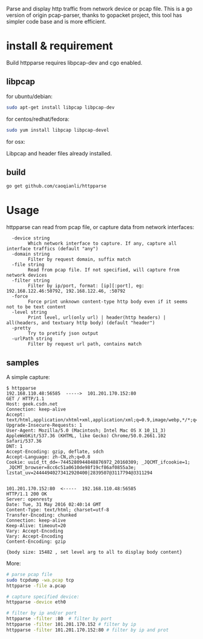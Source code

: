 Parse and display http traffic from network device or pcap file. This is a go version of origin pcap-parser, thanks to gopacket project, this tool has simpler code base and is more efficient.

# install & requirement
Build httpparse requires libpcap-dev and cgo enabled.
## libpcap
for ubuntu/debian:
```sh
sudo apt-get install libpcap libpcap-dev
```
for centos/redhat/fedora:
```sh
sudo yum install libpcap libpcap-devel
```
for osx:

Libpcap and header files already installed.

## build
```sh
go get github.com/caoqianli/httpparse
```


# Usage
httpparse can read from pcap file, or capture data from network interfaces:
```
  -device string
    	Which network interface to capture. If any, capture all interface traffics (default "any")
  -domain string
    	Filter by request domain, suffix match
  -file string
    	Read from pcap file. If not specified, will capture from network devices
  -filter string
    	Filter by ip/port, format: [ip][:port], eg: 192.168.122.46:50792, 192.168.122.46, :50792
  -force
    	Force print unknown content-type http body even if it seems not to be text content
  -level string
    	Print level, url(only url) | header(http headers) | all(headers, and textuary http body) (default "header")
  -pretty
    	Try to pretify json output
  -urlPath string
    	Filter by request url path, contains match
```

## samples
A simple capture:
```
$ httpparse
192.168.110.48:56585  ----->  101.201.170.152:80
GET / HTTP/1.1
Host: geek.csdn.net
Connection: keep-alive
Accept: text/html,application/xhtml+xml,application/xml;q=0.9,image/webp,*/*;q=0.8
Upgrade-Insecure-Requests: 1
User-Agent: Mozilla/5.0 (Macintosh; Intel Mac OS X 10_11_3) AppleWebKit/537.36 (KHTML, like Gecko) Chrome/50.0.2661.102 Safari/537.36
DNT: 1
Accept-Encoding: gzip, deflate, sdch
Accept-Language: zh-CN,zh;q=0.8
Cookie: uuid_tt_dd=-7445280944848876972_20160309; _JQCMT_ifcookie=1; _JQCMT_browser=8cc6c51a0610de98f19cf86af0855a3e; lzstat_uv=24444940273412920400|2839507@3117794@3311294


101.201.170.152:80  <-----  192.168.110.48:56585
HTTP/1.1 200 OK
Server: openresty
Date: Tue, 31 May 2016 02:40:14 GMT
Content-Type: text/html; charset=utf-8
Transfer-Encoding: chunked
Connection: keep-alive
Keep-Alive: timeout=20
Vary: Accept-Encoding
Vary: Accept-Encoding
Content-Encoding: gzip

{body size: 15482 , set level arg to all to display body content}
```
More:
```bash
# parse pcap file
sudo tcpdump -wa.pcap tcp
httpparse -file a.pcap

# capture specified device:
httpparse -device eth0

# filter by ip and/or port
httpparse -filter :80  # filter by port
httpparse -filter 101.201.170.152 # filter by ip
httpparse -filter 101.201.170.152:80 # filter by ip and prot
```
